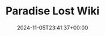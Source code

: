 ---
title: "Paradise Lost Wiki"
summary: "This is a wiki/paradise_lost about Paradise Lost, a skyland dimension mod for Minecraft."
date: 2024-11-05T23:41:37+00:00
lastmod: 2024-11-05T23:07:14-00:00
keywords: [paradise, lost, wiki]
---